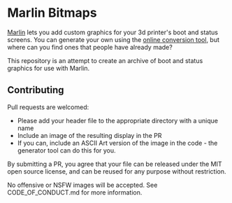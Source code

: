 # Marlin Bitmaps

[Marlin](https://github.com/MarlinFirmware/Marlin) lets you add custom graphics for your 3d printer's boot and status screens. You can generate your own using the [online conversion tool](https://marlinfw.org/tools/u8glib/converter.html), but where can you find ones that people have already made?

This repository is an attempt to create an archive of boot and status graphics for use with Marlin.

## Contributing

Pull requests are welcomed:

  * Please add your header file to the appropriate directory with a unique name
  * Include an image of the resulting display in the PR
  * If you can, include an ASCII Art version of the image in the code - the generator tool can do this for you.

By submitting a PR, you agree that your file can be released under the MIT open source license, and can be reused for any purpose without restriction.

No offensive or NSFW images will be accepted. See CODE_OF_CONDUCT.md for more information.
